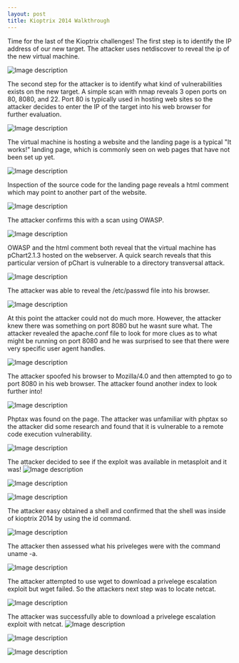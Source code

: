 ```yaml
---
layout: post
title: Kioptrix 2014 Walkthrough
---
```

Time for the last of the Kioptrix challenges! The first step is to identify the IP address of our new target. The attacker uses netdiscover to reveal the ip of the new virtual machine. 

![Image description](/images/kioptrix2014.1.png)

The second step for the attacker is to identify what kind of vulnerabilities exists on the new target. A simple scan with nmap reveals 3 open ports on 80, 8080, and 22. Port 80 is typically used in hosting web sites so the attacker decides to enter the IP of the target into his web browser for further evaluation. 

![Image description](/images/kioptrix2014.2.png)

The virtual machine is hosting a website and the landing page is a typical "It works!" landing page, which is commonly seen on web pages that have not been set up yet. 

![Image description](/images/kioptrix2014.14.png)

Inspection of the source code for the landing page reveals a html comment which may point to another part of the website. 

![Image description](/images/kioptrix2014.15.png)

The attacker confirms this with a scan using OWASP. 

![Image description](/images/kioptrix2014.4.png)

OWASP and the html comment both reveal that the virtual machine has pChart2.1.3 hosted on the webserver. A quick search reveals that this particular version of pChart is vulnerable to a directory transversal attack. 

![Image description](/images/kioptrix2014.3.png)

The attacker was able to reveal the /etc/passwd file into his browser. 

![Image description](/images/kioptrix2014.5.png)

At this point the attacker could not do much more. However, the attacker knew there was something on port 8080 but he wasnt sure what. The attacker revealed the apache.conf file to look for more clues as to what might be running on port 8080 and he was surprised to see that there were very specific user agent handles. 

![Image description](/images/kioptrix2014.6.png)

The attacker spoofed his browser to Mozilla/4.0 and then attempted to go to port 8080 in his web browser. The attacker found another index to look further into!

![Image description](/images/kioptrix2014.7.png)

Phptax was found on the page. The attacker was unfamiliar with phptax so the attacker did some research and found that it is vulnerable to a remote code execution vulnerability. 

![Image description](/images/kioptrix2014.8.1.png)

The attacker decided to see if the exploit was available in metasploit and it was!
![Image description](/images/kioptrix2014.11.png)

![Image description](/images/kioptrix2014.10.png)

![Image description](/images/kioptrix2014.9.png)

The attacker easy obtained a shell and confirmed that the shell was inside of kioptrix 2014 by using the id command. 

![Image description](/images/kioptrix2014.12.png)

The attacker then assessed what his priveleges were with the command uname -a.

![Image description](/images/kioptrix2014.13.png)

The attacker attempted to use wget to download a privelege escalation exploit but wget failed. So the attackers next step was to locate netcat. 

![Image description](/images/kioptrix2014.16.png)

The attacker was successfully able to download a privelege escalation exploit with netcat. 
![Image description](/images/kioptrix2014.17.png)

![Image description](/images/kioptrix2014.18.png)

![Image description](/images/kioptrix2014.19.png)
